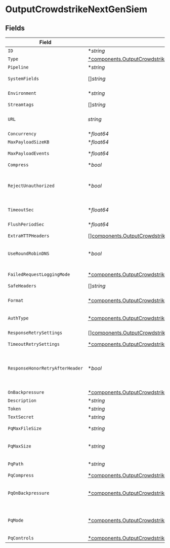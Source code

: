 # OutputCrowdstrikeNextGenSiem


## Fields

| Field                                                                                                                                                                                                                                                                                                                                            | Type                                                                                                                                                                                                                                                                                                                                             | Required                                                                                                                                                                                                                                                                                                                                         | Description                                                                                                                                                                                                                                                                                                                                      |
| ------------------------------------------------------------------------------------------------------------------------------------------------------------------------------------------------------------------------------------------------------------------------------------------------------------------------------------------------ | ------------------------------------------------------------------------------------------------------------------------------------------------------------------------------------------------------------------------------------------------------------------------------------------------------------------------------------------------ | ------------------------------------------------------------------------------------------------------------------------------------------------------------------------------------------------------------------------------------------------------------------------------------------------------------------------------------------------ | ------------------------------------------------------------------------------------------------------------------------------------------------------------------------------------------------------------------------------------------------------------------------------------------------------------------------------------------------ |
| `ID`                                                                                                                                                                                                                                                                                                                                             | **string*                                                                                                                                                                                                                                                                                                                                        | :heavy_minus_sign:                                                                                                                                                                                                                                                                                                                               | Unique ID for this output                                                                                                                                                                                                                                                                                                                        |
| `Type`                                                                                                                                                                                                                                                                                                                                           | [*components.OutputCrowdstrikeNextGenSiemType](../../models/components/outputcrowdstrikenextgensiemtype.md)                                                                                                                                                                                                                                      | :heavy_minus_sign:                                                                                                                                                                                                                                                                                                                               | N/A                                                                                                                                                                                                                                                                                                                                              |
| `Pipeline`                                                                                                                                                                                                                                                                                                                                       | **string*                                                                                                                                                                                                                                                                                                                                        | :heavy_minus_sign:                                                                                                                                                                                                                                                                                                                               | Pipeline to process data before sending out to this output                                                                                                                                                                                                                                                                                       |
| `SystemFields`                                                                                                                                                                                                                                                                                                                                   | []*string*                                                                                                                                                                                                                                                                                                                                       | :heavy_minus_sign:                                                                                                                                                                                                                                                                                                                               | Fields to automatically add to events, such as cribl_pipe. Supports wildcards.                                                                                                                                                                                                                                                                   |
| `Environment`                                                                                                                                                                                                                                                                                                                                    | **string*                                                                                                                                                                                                                                                                                                                                        | :heavy_minus_sign:                                                                                                                                                                                                                                                                                                                               | Optionally, enable this config only on a specified Git branch. If empty, will be enabled everywhere.                                                                                                                                                                                                                                             |
| `Streamtags`                                                                                                                                                                                                                                                                                                                                     | []*string*                                                                                                                                                                                                                                                                                                                                       | :heavy_minus_sign:                                                                                                                                                                                                                                                                                                                               | Tags for filtering and grouping in @{product}                                                                                                                                                                                                                                                                                                    |
| `URL`                                                                                                                                                                                                                                                                                                                                            | *string*                                                                                                                                                                                                                                                                                                                                         | :heavy_check_mark:                                                                                                                                                                                                                                                                                                                               | URL provided from a CrowdStrike data connector.<br/>Example: https://ingest.<region>.crowdstrike.com/api/ingest/hec/<connection-id>/v1/services/collector                                                                                                                                                                                        |
| `Concurrency`                                                                                                                                                                                                                                                                                                                                    | **float64*                                                                                                                                                                                                                                                                                                                                       | :heavy_minus_sign:                                                                                                                                                                                                                                                                                                                               | Maximum number of ongoing requests before blocking                                                                                                                                                                                                                                                                                               |
| `MaxPayloadSizeKB`                                                                                                                                                                                                                                                                                                                               | **float64*                                                                                                                                                                                                                                                                                                                                       | :heavy_minus_sign:                                                                                                                                                                                                                                                                                                                               | Maximum size, in KB, of the request body                                                                                                                                                                                                                                                                                                         |
| `MaxPayloadEvents`                                                                                                                                                                                                                                                                                                                               | **float64*                                                                                                                                                                                                                                                                                                                                       | :heavy_minus_sign:                                                                                                                                                                                                                                                                                                                               | Maximum number of events to include in the request body. Default is 0 (unlimited).                                                                                                                                                                                                                                                               |
| `Compress`                                                                                                                                                                                                                                                                                                                                       | **bool*                                                                                                                                                                                                                                                                                                                                          | :heavy_minus_sign:                                                                                                                                                                                                                                                                                                                               | Compress the payload body before sending                                                                                                                                                                                                                                                                                                         |
| `RejectUnauthorized`                                                                                                                                                                                                                                                                                                                             | **bool*                                                                                                                                                                                                                                                                                                                                          | :heavy_minus_sign:                                                                                                                                                                                                                                                                                                                               | Reject certificates not authorized by a CA in the CA certificate path or by another trusted CA (such as the system's).<br/>        Enabled by default. When this setting is also present in TLS Settings (Client Side),<br/>        that value will take precedence.                                                                             |
| `TimeoutSec`                                                                                                                                                                                                                                                                                                                                     | **float64*                                                                                                                                                                                                                                                                                                                                       | :heavy_minus_sign:                                                                                                                                                                                                                                                                                                                               | Amount of time, in seconds, to wait for a request to complete before canceling it                                                                                                                                                                                                                                                                |
| `FlushPeriodSec`                                                                                                                                                                                                                                                                                                                                 | **float64*                                                                                                                                                                                                                                                                                                                                       | :heavy_minus_sign:                                                                                                                                                                                                                                                                                                                               | Maximum time between requests. Small values could cause the payload size to be smaller than the configured Body size limit.                                                                                                                                                                                                                      |
| `ExtraHTTPHeaders`                                                                                                                                                                                                                                                                                                                               | [][components.OutputCrowdstrikeNextGenSiemExtraHTTPHeader](../../models/components/outputcrowdstrikenextgensiemextrahttpheader.md)                                                                                                                                                                                                               | :heavy_minus_sign:                                                                                                                                                                                                                                                                                                                               | Headers to add to all events                                                                                                                                                                                                                                                                                                                     |
| `UseRoundRobinDNS`                                                                                                                                                                                                                                                                                                                               | **bool*                                                                                                                                                                                                                                                                                                                                          | :heavy_minus_sign:                                                                                                                                                                                                                                                                                                                               | Enable round-robin DNS lookup. When a DNS server returns multiple addresses, @{product} will cycle through them in the order returned. For optimal performance, consider enabling this setting for non-load balanced destinations.                                                                                                               |
| `FailedRequestLoggingMode`                                                                                                                                                                                                                                                                                                                       | [*components.OutputCrowdstrikeNextGenSiemFailedRequestLoggingMode](../../models/components/outputcrowdstrikenextgensiemfailedrequestloggingmode.md)                                                                                                                                                                                              | :heavy_minus_sign:                                                                                                                                                                                                                                                                                                                               | Data to log when a request fails. All headers are redacted by default, unless listed as safe headers below.                                                                                                                                                                                                                                      |
| `SafeHeaders`                                                                                                                                                                                                                                                                                                                                    | []*string*                                                                                                                                                                                                                                                                                                                                       | :heavy_minus_sign:                                                                                                                                                                                                                                                                                                                               | List of headers that are safe to log in plain text                                                                                                                                                                                                                                                                                               |
| `Format`                                                                                                                                                                                                                                                                                                                                         | [*components.OutputCrowdstrikeNextGenSiemRequestFormat](../../models/components/outputcrowdstrikenextgensiemrequestformat.md)                                                                                                                                                                                                                    | :heavy_minus_sign:                                                                                                                                                                                                                                                                                                                               | When set to JSON, the event is automatically formatted with required fields before sending. When set to Raw, only the event's `_raw` value is sent.                                                                                                                                                                                              |
| `AuthType`                                                                                                                                                                                                                                                                                                                                       | [*components.OutputCrowdstrikeNextGenSiemAuthenticationMethod](../../models/components/outputcrowdstrikenextgensiemauthenticationmethod.md)                                                                                                                                                                                                      | :heavy_minus_sign:                                                                                                                                                                                                                                                                                                                               | Select Manual to enter an auth token directly, or select Secret to use a text secret to authenticate                                                                                                                                                                                                                                             |
| `ResponseRetrySettings`                                                                                                                                                                                                                                                                                                                          | [][components.OutputCrowdstrikeNextGenSiemResponseRetrySetting](../../models/components/outputcrowdstrikenextgensiemresponseretrysetting.md)                                                                                                                                                                                                     | :heavy_minus_sign:                                                                                                                                                                                                                                                                                                                               | Automatically retry after unsuccessful response status codes, such as 429 (Too Many Requests) or 503 (Service Unavailable)                                                                                                                                                                                                                       |
| `TimeoutRetrySettings`                                                                                                                                                                                                                                                                                                                           | [*components.OutputCrowdstrikeNextGenSiemTimeoutRetrySettings](../../models/components/outputcrowdstrikenextgensiemtimeoutretrysettings.md)                                                                                                                                                                                                      | :heavy_minus_sign:                                                                                                                                                                                                                                                                                                                               | N/A                                                                                                                                                                                                                                                                                                                                              |
| `ResponseHonorRetryAfterHeader`                                                                                                                                                                                                                                                                                                                  | **bool*                                                                                                                                                                                                                                                                                                                                          | :heavy_minus_sign:                                                                                                                                                                                                                                                                                                                               | Honor any Retry-After header that specifies a delay (in seconds) no longer than 180 seconds after the retry request. @{product} limits the delay to 180 seconds, even if the Retry-After header specifies a longer delay. When enabled, takes precedence over user-configured retry options. When disabled, all Retry-After headers are ignored. |
| `OnBackpressure`                                                                                                                                                                                                                                                                                                                                 | [*components.OutputCrowdstrikeNextGenSiemBackpressureBehavior](../../models/components/outputcrowdstrikenextgensiembackpressurebehavior.md)                                                                                                                                                                                                      | :heavy_minus_sign:                                                                                                                                                                                                                                                                                                                               | How to handle events when all receivers are exerting backpressure                                                                                                                                                                                                                                                                                |
| `Description`                                                                                                                                                                                                                                                                                                                                    | **string*                                                                                                                                                                                                                                                                                                                                        | :heavy_minus_sign:                                                                                                                                                                                                                                                                                                                               | N/A                                                                                                                                                                                                                                                                                                                                              |
| `Token`                                                                                                                                                                                                                                                                                                                                          | **string*                                                                                                                                                                                                                                                                                                                                        | :heavy_minus_sign:                                                                                                                                                                                                                                                                                                                               | N/A                                                                                                                                                                                                                                                                                                                                              |
| `TextSecret`                                                                                                                                                                                                                                                                                                                                     | **string*                                                                                                                                                                                                                                                                                                                                        | :heavy_minus_sign:                                                                                                                                                                                                                                                                                                                               | Select or create a stored text secret                                                                                                                                                                                                                                                                                                            |
| `PqMaxFileSize`                                                                                                                                                                                                                                                                                                                                  | **string*                                                                                                                                                                                                                                                                                                                                        | :heavy_minus_sign:                                                                                                                                                                                                                                                                                                                               | The maximum size to store in each queue file before closing and optionally compressing (KB, MB, etc.)                                                                                                                                                                                                                                            |
| `PqMaxSize`                                                                                                                                                                                                                                                                                                                                      | **string*                                                                                                                                                                                                                                                                                                                                        | :heavy_minus_sign:                                                                                                                                                                                                                                                                                                                               | The maximum disk space that the queue can consume (as an average per Worker Process) before queueing stops. Enter a numeral with units of KB, MB, etc.                                                                                                                                                                                           |
| `PqPath`                                                                                                                                                                                                                                                                                                                                         | **string*                                                                                                                                                                                                                                                                                                                                        | :heavy_minus_sign:                                                                                                                                                                                                                                                                                                                               | The location for the persistent queue files. To this field's value, the system will append: /<worker-id>/<output-id>.                                                                                                                                                                                                                            |
| `PqCompress`                                                                                                                                                                                                                                                                                                                                     | [*components.OutputCrowdstrikeNextGenSiemCompression](../../models/components/outputcrowdstrikenextgensiemcompression.md)                                                                                                                                                                                                                        | :heavy_minus_sign:                                                                                                                                                                                                                                                                                                                               | Codec to use to compress the persisted data                                                                                                                                                                                                                                                                                                      |
| `PqOnBackpressure`                                                                                                                                                                                                                                                                                                                               | [*components.OutputCrowdstrikeNextGenSiemQueueFullBehavior](../../models/components/outputcrowdstrikenextgensiemqueuefullbehavior.md)                                                                                                                                                                                                            | :heavy_minus_sign:                                                                                                                                                                                                                                                                                                                               | How to handle events when the queue is exerting backpressure (full capacity or low disk). 'Block' is the same behavior as non-PQ blocking. 'Drop new data' throws away incoming data, while leaving the contents of the PQ unchanged.                                                                                                            |
| `PqMode`                                                                                                                                                                                                                                                                                                                                         | [*components.OutputCrowdstrikeNextGenSiemMode](../../models/components/outputcrowdstrikenextgensiemmode.md)                                                                                                                                                                                                                                      | :heavy_minus_sign:                                                                                                                                                                                                                                                                                                                               | In Error mode, PQ writes events to the filesystem if the Destination is unavailable. In Backpressure mode, PQ writes events to the filesystem when it detects backpressure from the Destination. In Always On mode, PQ always writes events to the filesystem.                                                                                   |
| `PqControls`                                                                                                                                                                                                                                                                                                                                     | [*components.OutputCrowdstrikeNextGenSiemPqControls](../../models/components/outputcrowdstrikenextgensiempqcontrols.md)                                                                                                                                                                                                                          | :heavy_minus_sign:                                                                                                                                                                                                                                                                                                                               | N/A                                                                                                                                                                                                                                                                                                                                              |